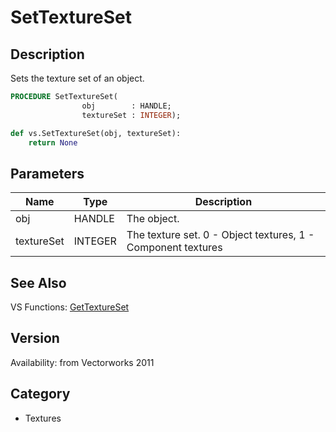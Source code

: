 # SetTextureSet

## Description
Sets the texture set of an object.

```pascal
PROCEDURE SetTextureSet(
				obj        : HANDLE;
				textureSet : INTEGER);
```

```python
def vs.SetTextureSet(obj, textureSet):
    return None
```

## Parameters
|Name|Type|Description|
|---|---|---|
|obj|HANDLE|The object.|
|textureSet|INTEGER|The texture set. 0 - Object textures, 1 - Component textures|

## See Also
VS Functions:
[GetTextureSet](GetTextureSet.md)

## Version
Availability: from Vectorworks 2011

## Category
* Textures

